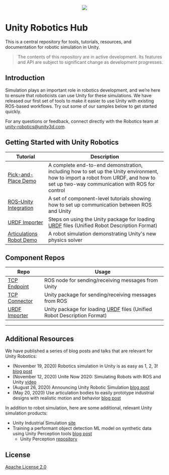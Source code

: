<p align="center"><img src="images/warehouse.gif"/></p>

# Unity Robotics Hub

This is a central repository for tools, tutorials, resources, and documentation for robotic simulation in Unity.

> The contents of this repository are in active development. Its features and API are subject to significant change as development progresses.

## Introduction

Simulation plays an important role in robotics development, and we’re here to ensure that roboticists can use Unity for these simulations. We have released our first set of tools to make it easier to use Unity with existing ROS-based workflows. Try out some of our samples below to get started quickly.

For any questions or feedback, connect directly with the Robotics team at [unity-robotics@unity3d.com](mailto:unity-robotics@unity3d.com).

## Getting Started with Unity Robotics

| Tutorial | Description |
|---|---|
| [Pick-and-Place Demo](tutorials/pick_and_place/README.md) | A complete end-to-end demonstration, including how to set up the Unity environment, how to import a robot from URDF, and how to set up two-way communication with ROS for control |
| [ROS–Unity Integration](tutorials/ros_unity_integration/README.md) | A set of component-level tutorials showing how to set up communication between ROS and Unity |
| [URDF Importer](tutorials/urdf_importer/urdf_tutorial.md) | Steps on using the Unity package for loading [URDF](http://wiki.ros.org/urdf) files (Unified Robot Description Format) | 
| [Articulations Robot Demo](https://github.com/Unity-Technologies/articulations-robot-demo) | A robot simulation demonstrating Unity's new physics solver


## Component Repos

| Repo | Usage |
|---|---|
| [TCP Endpoint](https://github.com/Unity-Technologies/ROS-TCP-Endpoint) | ROS node for sending/receiving messages from Unity |
| [TCP Connector](https://github.com/Unity-Technologies/ROS-TCP-Connector) | Unity package for sending/receiving messages from ROS |
| [URDF Importer](https://github.com/Unity-Technologies/URDF-Importer) | Unity package for loading [URDF](http://wiki.ros.org/urdf) files (Unified Robot Description Format) |

---

## Additional Resources

We have published a series of blog posts and talks that are relevant for Unity Robotics:

- (November 19, 2020) Robotics simulation in Unity is as easy as 1, 2, 3! [blog post](https://blogs.unity3d.com/2020/11/19/robotics-simulation-in-unity-is-as-easy-as-1-2-3/)
- (November 12, 2020)
Unite Now 2020: Simulating Robots with ROS and Unity [video](https://resources.unity.com/unitenow/onlinesessions/simulating-robots-with-ros-and-unity)
- (August 26, 2020)
Announcing Unity Robotic Simulation [blog post](https://unity.com/solutions/automotive-transportation-manufacturing/robotics)
- (May 20, 2020)
Use articulation bodies to easily prototype industrial designs with realistic motion and behavior [blog post](https://blogs.unity3d.com/2020/05/20/use-articulation-bodies-to-easily-prototype-industrial-designs-with-realistic-motion-and-behavior/) 

In addition to robot simulation, here are some additional, relevant Unity simulation products:

- Unity Industrial Simulation [site](https://unity.com/products/unity-simulation)
- Training a performant object detection ML model on synthetic data using Unity Perception tools [blog post](https://blogs.unity3d.com/2020/09/17/training-a-performant-object-detection-ml-model-on-synthetic-data-using-unity-perception-tools/)
  - Unity Perception [repository](https://github.com/Unity-Technologies/com.unity.perception)

## License
[Apache License 2.0](LICENSE)
